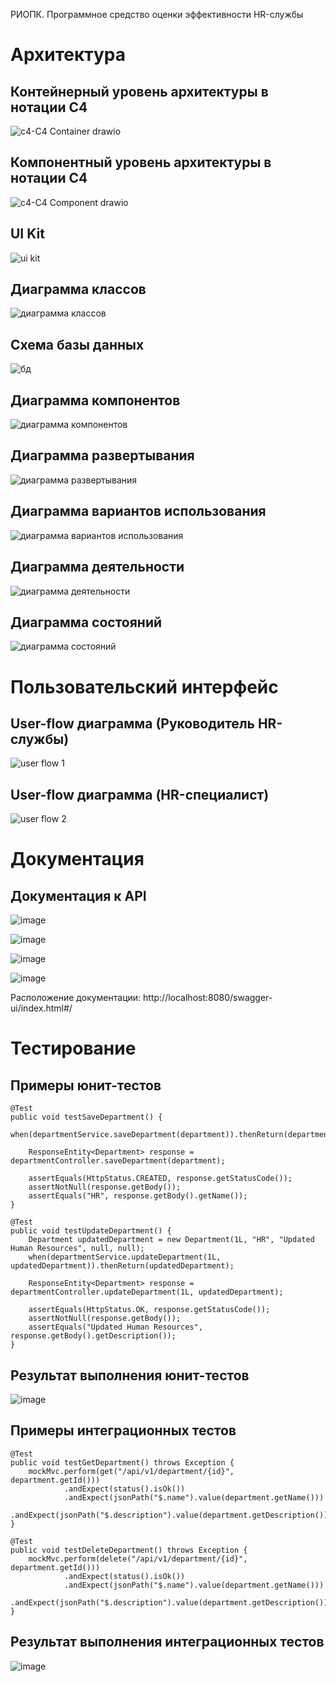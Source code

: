 РИОПК. Программное средство оценки эффективности HR-службы

# Архитектура

## Контейнерный уровень архитектуры в нотации C4
![c4-C4 Container drawio](https://github.com/user-attachments/assets/9cd72e0b-260b-4a20-ba7c-72c4ffca3114)

## Компонентный уровень архитектуры в нотации C4
![c4-C4 Component drawio](https://github.com/user-attachments/assets/ef1a0306-8f36-4404-bebc-4b226e978854)

## UI Kit
![ui kit](https://github.com/user-attachments/assets/6a5c1e0f-3f6b-4ea6-a074-4004ff5f7d33)

## Диаграмма классов
![диаграмма классов](https://github.com/user-attachments/assets/c522558c-5490-4e87-998f-cc595df0ae80)

## Схема базы данных
![бд](https://github.com/user-attachments/assets/86032051-fea9-4cd6-a1d2-80a849249781)

## Диаграмма компонентов
![диаграмма компонентов](https://github.com/user-attachments/assets/c8d3b2f1-a226-4a80-9a8e-0566af5661fd)

## Диаграмма развертывания
![диаграмма развертывания](https://github.com/user-attachments/assets/90a6281f-0fa8-4848-96ae-eb165e373ddd)

## Диаграмма вариантов использования
![диаграмма вариантов использования](https://github.com/user-attachments/assets/237482f3-c563-4717-89a2-cc5141dacaa2)

## Диаграмма деятельности
![диаграмма деятельности](https://github.com/user-attachments/assets/8c418361-dde3-47a3-9d51-74e9498ce519)

## Диаграмма состояний
![диаграмма состояний](https://github.com/user-attachments/assets/2dfc42bc-b8c5-4dfc-b146-58cfdc064f1a)

# Пользовательский интерфейс

## User-flow диаграмма (Руководитель HR-службы)
![user flow 1](https://github.com/user-attachments/assets/6890fb8b-e6d6-4998-924d-4110f2e3ed32)

## User-flow диаграмма (HR-специалист)
![user flow 2](https://github.com/user-attachments/assets/23c3a4fc-2582-45b1-ae30-8a6d5e38a5b3)

# Документация 

## Документация к API

![image](https://github.com/user-attachments/assets/b9a18bd9-d417-46d6-b3dc-b29bea78de57)

![image](https://github.com/user-attachments/assets/68f92c09-8232-4102-a063-4bb51c38bea9)

![image](https://github.com/user-attachments/assets/98741b6e-6fc9-40d1-b153-82fcec158aca)

![image](https://github.com/user-attachments/assets/599861e5-ac08-4dcf-9851-474de7cc983d)

Расположение документации: http://localhost:8080/swagger-ui/index.html#/

# Тестирование

## Примеры юнит-тестов

    @Test
    public void testSaveDepartment() {
        when(departmentService.saveDepartment(department)).thenReturn(department);

        ResponseEntity<Department> response = departmentController.saveDepartment(department);

        assertEquals(HttpStatus.CREATED, response.getStatusCode());
        assertNotNull(response.getBody());
        assertEquals("HR", response.getBody().getName());
    }

    @Test
    public void testUpdateDepartment() {
        Department updatedDepartment = new Department(1L, "HR", "Updated Human Resources", null, null);
        when(departmentService.updateDepartment(1L, updatedDepartment)).thenReturn(updatedDepartment);

        ResponseEntity<Department> response = departmentController.updateDepartment(1L, updatedDepartment);

        assertEquals(HttpStatus.OK, response.getStatusCode());
        assertNotNull(response.getBody());
        assertEquals("Updated Human Resources", response.getBody().getDescription());
    }

## Результат выполнения юнит-тестов

![image](https://github.com/user-attachments/assets/e8986ca8-0d72-468f-ba3a-455bafb17156)

## Примеры интеграционных тестов

    @Test
    public void testGetDepartment() throws Exception {
        mockMvc.perform(get("/api/v1/department/{id}", department.getId()))
                .andExpect(status().isOk())
                .andExpect(jsonPath("$.name").value(department.getName()))
                .andExpect(jsonPath("$.description").value(department.getDescription()));
    }

    @Test
    public void testDeleteDepartment() throws Exception {
        mockMvc.perform(delete("/api/v1/department/{id}", department.getId()))
                .andExpect(status().isOk())
                .andExpect(jsonPath("$.name").value(department.getName()))
                .andExpect(jsonPath("$.description").value(department.getDescription()));
    }

## Результат выполнения интеграционных тестов

![image](https://github.com/user-attachments/assets/a135e5ab-c20b-4a68-9541-fdddc636d5ee)

